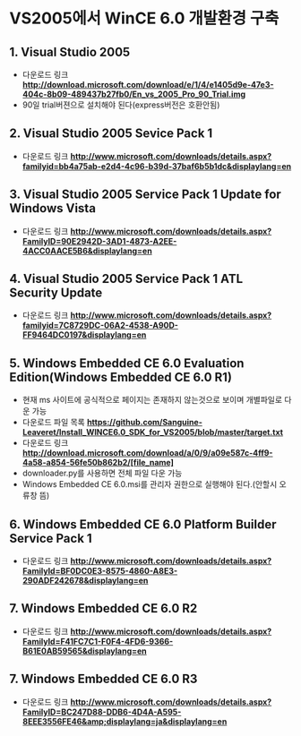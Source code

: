 # VS2005에서 WinCE 6.0 개발환경 구축

## 1. Visual Studio 2005
- 다운로드 링크 **http://download.microsoft.com/download/e/1/4/e1405d9e-47e3-404c-8b09-489437b27fb0/En_vs_2005_Pro_90_Trial.img**
- 90일 trial버젼으로 설치해야 된다(express버전은 호환안됨)

## 2. Visual Studio 2005 Sevice Pack 1
- 다운로드 링크 **http://www.microsoft.com/downloads/details.aspx?familyid=bb4a75ab-e2d4-4c96-b39d-37baf6b5b1dc&displaylang=en**

## 3. Visual Studio 2005 Service Pack 1 Update for Windows Vista
- 다운로드 링크 **http://www.microsoft.com/downloads/details.aspx?FamilyID=90E2942D-3AD1-4873-A2EE-4ACC0AACE5B6&displaylang=en**

## 4. Visual Studio 2005 Service Pack 1 ATL Security Update
- 다운로드 링크 **http://www.microsoft.com/downloads/details.aspx?familyid=7C8729DC-06A2-4538-A90D-FF9464DC0197&displaylang=en**

## 5. Windows Embedded CE 6.0 Evaluation Edition(Windows Embedded CE 6.0 R1)
- 현재 ms 사이트에 공식적으로 페이지는 존재하지 않는것으로 보이며 개별파일로 다운 가능
- 다운로드 파일 목록 **https://github.com/Sanguine-Leaveret/Install_WINCE6.0_SDK_for_VS2005/blob/master/target.txt**
- 다운로드 링크 **http://download.microsoft.com/download/a/0/9/a09e587c-4ff9-4a58-a854-56fe50b862b2/[file_name]**
- downloader.py를 사용하면 전체 파일 다운 가능
- Windows Embedded CE 6.0.msi를 관리자 권한으로 실행해야 된다.(안할시 오류창 뜸)

## 6. Windows Embedded CE 6.0 Platform Builder Service Pack 1
- 다운로드 링크 **http://www.microsoft.com/downloads/details.aspx?FamilyId=BF0DC0E3-8575-4860-A8E3-290ADF242678&displaylang=en**

## 7. Windows Embedded CE 6.0 R2
- 다운로드 링크 **http://www.microsoft.com/downloads/details.aspx?FamilyId=F41FC7C1-F0F4-4FD6-9366-B61E0AB59565&displaylang=en**

## 7. Windows Embedded CE 6.0 R3
- 다운로드 링크 **http://www.microsoft.com/downloads/details.aspx?FamilyID=BC247D88-DDB6-4D4A-A595-8EEE3556FE46&amp;displaylang=ja&displaylang=en**
